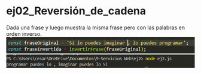 # ej02_Reversión_de_cadena
 Dada una frase y luego muestra la misma frase pero con las palabras en orden inverso.
![alt text](image.png)
![alt text](image-1.png)